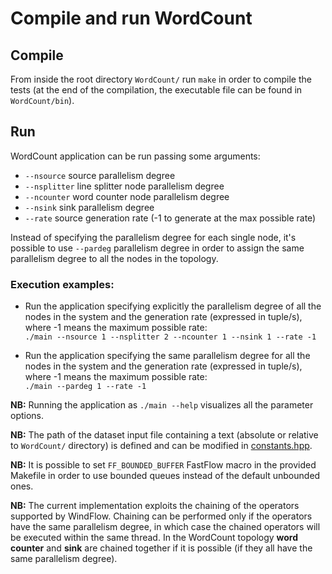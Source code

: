 # Compile and run WordCount

## Compile
From inside the root directory `WordCount/` run `make` in order to compile the tests (at the end of the compilation, the executable file can be found in `WordCount/bin`).

## Run
WordCount application can be run passing some arguments:<ul><li>`--nsource` source parallelism degree</li><li>`--nsplitter` line splitter node parallelism degree</li><li>`--ncounter` word counter node parallelism degree</li><li>`--nsink` sink parallelism degree</li><li>`--rate` source generation rate (-1 to generate at the max possible rate)</li></ul> Instead of specifying the parallelism degree for each single node, it's possible to use `--pardeg` parallelism degree in order to assign the same parallelism degree to all the nodes in the topology.

### Execution examples:
* Run the application specifying explicitly the parallelism degree of all the nodes in the system and the generation rate (expressed in tuple/s), where -1 means the maximum possible rate: <br> `./main --nsource 1 --nsplitter 2 --ncounter 1 --nsink 1 --rate -1`

* Run the application specifying the same parallelism degree for all the nodes in the system and the generation rate (expressed in tuple/s), where -1 means the maximum possible rate: <br> `./main --pardeg 1 --rate -1`

<b>NB:</b> Running the application as `./main --help` visualizes all the parameter options.

<b>NB:</b> The path of the dataset input file containing a text (absolute or relative to `WordCount/` directory) is defined and can be modified in [constants.hpp](https://github.com/alefais/windflow-applications/blob/master/WordCount/includes/util/constants.hpp).

<b>NB:</b> It is possible to set `FF_BOUNDED_BUFFER` FastFlow macro in the provided Makefile in order to use bounded queues instead of the default unbounded ones.

<b>NB:</b> The current implementation exploits the chaining of the operators supported by WindFlow. Chaining can be performed only if the operators have the same parallelism degree, in which case the chained operators will be executed within the same thread. In the WordCount topology <strong>word counter</strong> and <strong>sink</strong> are chained together if it is possible (if they all have the same parallelism degree).